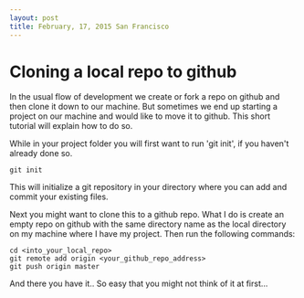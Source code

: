 ```yaml
--- 
layout: post 
title: February, 17, 2015 San Francisco
---
```


# Cloning a local repo to github

In the usual flow of development we create or fork a repo on github and then clone it down to our machine.  But sometimes we end up starting a project on our machine and would like to move it to github.  This short tutorial will explain how to do so.

While in your project folder you will first want to run 'git init', if you haven't already done so.

```
git init
```
This will initialize a git repository in your directory where you can add and commit your existing files.

Next you might want to clone this to a github repo.  What I do is create an empty repo on github with the same directory name as the local directory on my machine where I have my project. Then run the following commands:

```
cd <into_your_local_repo>
git remote add origin <your_github_repo_address>
git push origin master
```

And there you have it.. So easy that you might not think of it at first...










